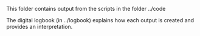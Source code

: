 This folder contains output from the scripts in the folder ../code

The digital logbook (in ../logbook) explains how each output is created and provides an interpretation.
